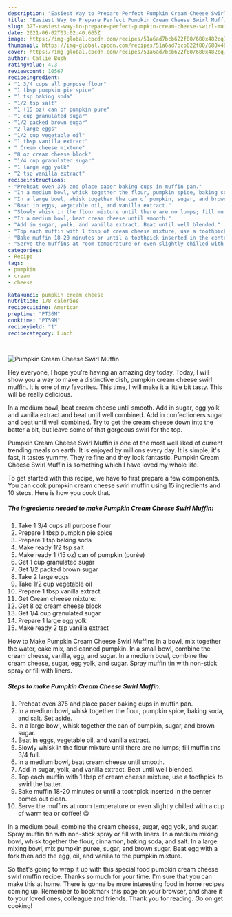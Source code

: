 ```yaml
---
description: "Easiest Way to Prepare Perfect Pumpkin Cream Cheese Swirl Muffin"
title: "Easiest Way to Prepare Perfect Pumpkin Cream Cheese Swirl Muffin"
slug: 327-easiest-way-to-prepare-perfect-pumpkin-cream-cheese-swirl-muffin
date: 2021-06-02T03:02:40.665Z
image: https://img-global.cpcdn.com/recipes/51a6ad7bcb622f80/680x482cq70/pumpkin-cream-cheese-swirl-muffin-recipe-main-photo.jpg
thumbnail: https://img-global.cpcdn.com/recipes/51a6ad7bcb622f80/680x482cq70/pumpkin-cream-cheese-swirl-muffin-recipe-main-photo.jpg
cover: https://img-global.cpcdn.com/recipes/51a6ad7bcb622f80/680x482cq70/pumpkin-cream-cheese-swirl-muffin-recipe-main-photo.jpg
author: Callie Bush
ratingvalue: 4.3
reviewcount: 10567
recipeingredient:
- "1 3/4 cups all purpose flour"
- "1 tbsp pumpkin pie spice"
- "1 tsp baking soda"
- "1/2 tsp salt"
- "1 (15 oz) can of pumpkin pure"
- "1 cup granulated sugar"
- "1/2 packed brown sugar"
- "2 large eggs"
- "1/2 cup vegetable oil"
- "1 tbsp vanilla extract"
- " Cream cheese mixture"
- "8 oz cream cheese block"
- "1/4 cup granulated sugar"
- "1 large egg yolk"
- "2 tsp vanilla extract"
recipeinstructions:
- "Preheat oven 375 and place paper baking cups in muffin pan."
- "In a medium bowl, whisk together the flour, pumpkin spice, baking soda, and salt. Set aside."
- "In a large bowl, whisk together the can of pumpkin, sugar, and brown sugar."
- "Beat in eggs, vegetable oil, and vanilla extract."
- "Slowly whisk in the flour mixture until there are no lumps; fill muffin tins 3/4 full."
- "In a medium bowl, beat cream cheese until smooth."
- "Add in sugar, yolk, and vanilla extract. Beat until well blended."
- "Top each muffin with 1 tbsp of cream cheese mixture, use a toothpick to swirl the batter."
- "Bake muffin 18-20 minutes or until a toothpick inserted in the center comes out clean."
- "Serve the muffins at room temperature or even slightly chilled with a cup of warm tea or coffee! 😋"
categories:
- Recipe
tags:
- pumpkin
- cream
- cheese

katakunci: pumpkin cream cheese 
nutrition: 178 calories
recipecuisine: American
preptime: "PT36M"
cooktime: "PT59M"
recipeyield: "1"
recipecategory: Lunch

---
```



![Pumpkin Cream Cheese Swirl Muffin](https://img-global.cpcdn.com/recipes/51a6ad7bcb622f80/680x482cq70/pumpkin-cream-cheese-swirl-muffin-recipe-main-photo.jpg)

Hey everyone, I hope you're having an amazing day today. Today, I will show you a way to make a distinctive dish, pumpkin cream cheese swirl muffin. It is one of my favorites. This time, I will make it a little bit tasty. This will be really delicious.

In a medium bowl, beat cream cheese until smooth. Add in sugar, egg yolk and vanilla extract and beat until well combined. Add in confectioners sugar and beat until well combined. Try to get the cream cheese down into the batter a bit, but leave some of that gorgeous swirl for the top.

Pumpkin Cream Cheese Swirl Muffin is one of the most well liked of current trending meals on earth. It is enjoyed by millions every day. It is simple, it's fast, it tastes yummy. They're fine and they look fantastic. Pumpkin Cream Cheese Swirl Muffin is something which I have loved my whole life.


To get started with this recipe, we have to first prepare a few components. You can cook pumpkin cream cheese swirl muffin using 15 ingredients and 10 steps. Here is how you cook that.

<!--inarticleads1-->

##### The ingredients needed to make Pumpkin Cream Cheese Swirl Muffin:

1. Take 1 3/4 cups all purpose flour
1. Prepare 1 tbsp pumpkin pie spice
1. Prepare 1 tsp baking soda
1. Make ready 1/2 tsp salt
1. Make ready 1 (15 oz) can of pumpkin (purée)
1. Get 1 cup granulated sugar
1. Get 1/2 packed brown sugar
1. Take 2 large eggs
1. Take 1/2 cup vegetable oil
1. Prepare 1 tbsp vanilla extract
1. Get  Cream cheese mixture:
1. Get 8 oz cream cheese block
1. Get 1/4 cup granulated sugar
1. Prepare 1 large egg yolk
1. Make ready 2 tsp vanilla extract


How to Make Pumpkin Cream Cheese Swirl Muffins In a bowl, mix together the water, cake mix, and canned pumpkin. In a small bowl, combine the cream cheese, vanilla, egg, and sugar. In a medium bowl, combine the cream cheese, sugar, egg yolk, and sugar. Spray muffin tin with non-stick spray or fill with liners. 

<!--inarticleads2-->

##### Steps to make Pumpkin Cream Cheese Swirl Muffin:

1. Preheat oven 375 and place paper baking cups in muffin pan.
1. In a medium bowl, whisk together the flour, pumpkin spice, baking soda, and salt. Set aside.
1. In a large bowl, whisk together the can of pumpkin, sugar, and brown sugar.
1. Beat in eggs, vegetable oil, and vanilla extract.
1. Slowly whisk in the flour mixture until there are no lumps; fill muffin tins 3/4 full.
1. In a medium bowl, beat cream cheese until smooth.
1. Add in sugar, yolk, and vanilla extract. Beat until well blended.
1. Top each muffin with 1 tbsp of cream cheese mixture, use a toothpick to swirl the batter.
1. Bake muffin 18-20 minutes or until a toothpick inserted in the center comes out clean.
1. Serve the muffins at room temperature or even slightly chilled with a cup of warm tea or coffee! 😋


In a medium bowl, combine the cream cheese, sugar, egg yolk, and sugar. Spray muffin tin with non-stick spray or fill with liners. In a medium mixing bowl, whisk together the flour, cinnamon, baking soda, and salt. In a large mixing bowl, mix pumpkin puree, sugar, and brown sugar. Beat egg with a fork then add the egg, oil, and vanilla to the pumpkin mixture. 

So that's going to wrap it up with this special food pumpkin cream cheese swirl muffin recipe. Thanks so much for your time. I'm sure that you can make this at home. There is gonna be more interesting food in home recipes coming up. Remember to bookmark this page on your browser, and share it to your loved ones, colleague and friends. Thank you for reading. Go on get cooking!

